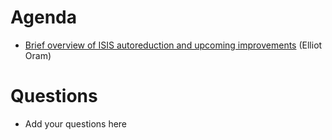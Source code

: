 Agenda
======

* [Brief overview of ISIS autoreduction and upcoming improvements](https://docs.google.com/presentation/d/1uCIsjarGjDeurQd6XZ7XwccJRKybjTgz40Hps1nOqDI/edit?usp=sharing) (Elliot Oram)

Questions
=========

* Add your questions here

